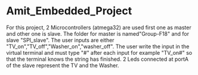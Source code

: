 # Amit_Embedded_Project
For this project, 2 Microcontrollers (atmega32) are used first one as master and other one is slave.
The folder for master is named"Group-F18" and for slave "SPI_slave".
The user inputs are either "TV_on","TV_off","Washer_on","washer_off". 
The user write the input in the virtual terminal and must type "#" after each input for example "TV_on#" so that the terminal knows the string has finished.
2 Leds connected at portA of the slave represent the TV and the Washer.
